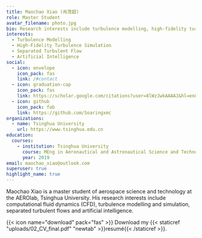 ```yaml
---
title: Maochao Xiao (肖茂超)
role: Master Student
avatar_filename: photo.jpg
bio: Research interests include turbulence modelling, high-fidelity turbulence simulation, separated turbulent flow and artificial intelligence.
interests:
  - Turbulence Modelling
  - High-Fidelity Turbulence Simulation
  - Separated Turbulent Flow
  - Artificial Intelligence
social:
  - icon: envelope
    icon_pack: fas
    link: /#contact
  - icon: graduation-cap
    icon_pack: fas
    link: https://scholar.google.com/citations?user=8lWzJwkAAAAJ&hl=en&oi=ao
  - icon: github
    icon_pack: fab
    link: https://github.com/Soaringxmc
organizations:
  - name: Tsinghua University
    url: https://www.tsinghua.edu.cn
education:
  courses:
    - institution: Tsinghua University
      course: MEng in Aeronautical and Astronautical Science and Technology
      year: 2019
email: maochao_xiao@outlook.com
superuser: true
highlight_name: true
---
```

Maochao Xiao is a master student of aerospace science and technology at the AEROlab, Tsinghua University. His research interests include computational fluid dynamics (CFD), turbulence modelling and simulation, separated turbulent flows and artificial intelligence.

{{< icon name="download" pack="fas" >}} Download my {{< staticref "uploads/02_CV_final.pdf" "newtab" >}}resumé{{< /staticref >}}.
